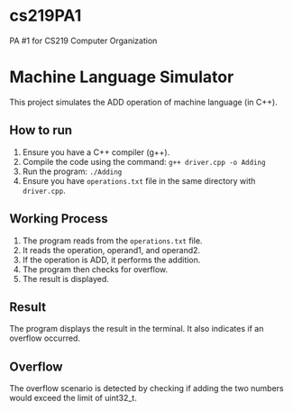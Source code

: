 # cs219PA1
PA #1 for CS219 Computer Organization
# Machine Language Simulator
This project simulates the ADD operation of machine language (in C++).

## How to run
1. Ensure you have a C++ compiler (g++).
2. Compile the code using the command: `g++ driver.cpp -o Adding`
3. Run the program: `./Adding`
4. Ensure you have `operations.txt` file in the same directory with `driver.cpp`.

## Working Process
1. The program reads from the `operations.txt` file.
2. It reads the operation, operand1, and operand2.
3. If the operation is ADD, it performs the addition.
4. The program then checks for overflow.
5. The result is displayed.

## Result
The program displays the result in the terminal. It also indicates if an overflow occurred.

## Overflow
The overflow scenario is detected by checking if adding the two numbers would exceed the limit of uint32_t.
